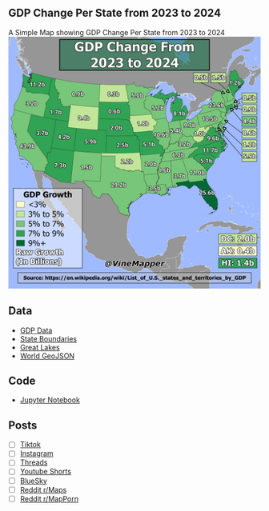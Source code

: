 ## GDP Change Per State from 2023 to 2024
A Simple Map showing GDP Change Per State from 2023 to 2024
![Map](US_States_GDP_Change_2023-2024.png)

## Data
* [GDP Data](https://en.wikipedia.org/wiki/List_of_U.S._states_and_territories_by_GDP)
* [State Boundaries](https://www.census.gov/geographies/mapping-files/time-series/geo/carto-boundary-file.html)
* [Great Lakes](https://usicecenter.gov/Products/GreatLakesData)
* [World GeoJSON](https://public.opendatasoft.com/explore/dataset/world-administrative-boundaries/export/?flg=en-us)

## Code
* [Jupyter Notebook](FormatData.ipynb)

## Posts
- [ ] [Tiktok]()
- [ ] [Instagram]()
- [ ] [Threads]()
- [ ] [Youtube Shorts]()
- [ ] [BlueSky]()
- [ ] [Reddit r/Maps]()
- [ ] [Reddit r/MapPorn]()
